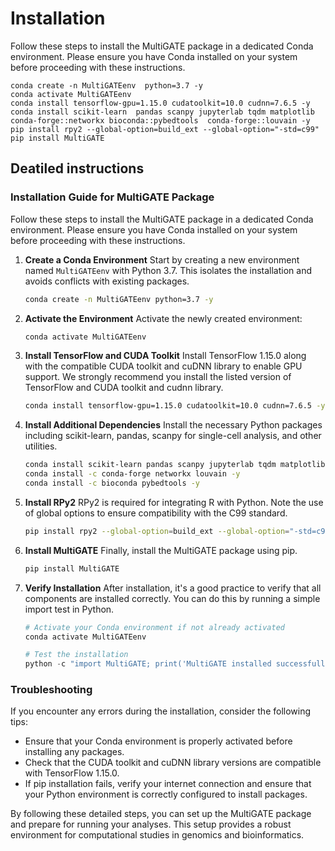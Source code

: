 # Installation

Follow these steps to install the MultiGATE package in a dedicated Conda environment. Please ensure you have Conda installed on your system before proceeding with these instructions.

```shell
conda create -n MultiGATEenv  python=3.7 -y 
conda activate MultiGATEenv
conda install tensorflow-gpu=1.15.0 cudatoolkit=10.0 cudnn=7.6.5 -y
conda install scikit-learn  pandas scanpy jupyterlab tqdm matplotlib conda-forge::networkx bioconda::pybedtools  conda-forge::louvain -y
pip install rpy2 --global-option=build_ext --global-option="-std=c99"
pip install MultiGATE
```


## Deatiled instructions

### Installation Guide for MultiGATE Package

Follow these steps to install the MultiGATE package in a dedicated Conda environment. Please ensure you have Conda installed on your system before proceeding with these instructions.

1. **Create a Conda Environment**
   Start by creating a new environment named `MultiGATEenv` with Python 3.7. This isolates the installation and avoids conflicts with existing packages.

   ```bash
   conda create -n MultiGATEenv python=3.7 -y
   ```

2. **Activate the Environment**
   Activate the newly created environment:

   ```bash
   conda activate MultiGATEenv
   ```

3. **Install TensorFlow and CUDA Toolkit**
   Install TensorFlow 1.15.0 along with the compatible CUDA toolkit and cuDNN library to enable GPU support. We strongly recommend you install the listed version of TensorFlow and CUDA toolkit and cudnn library.

   ```bash
   conda install tensorflow-gpu=1.15.0 cudatoolkit=10.0 cudnn=7.6.5 -y
   ```

4. **Install Additional Dependencies**
   Install the necessary Python packages including scikit-learn, pandas, scanpy for single-cell analysis, and other utilities.

   ```bash
   conda install scikit-learn pandas scanpy jupyterlab tqdm matplotlib -y
   conda install -c conda-forge networkx louvain -y
   conda install -c bioconda pybedtools -y
   ```

5. **Install RPy2**
   RPy2 is required for integrating R with Python. Note the use of global options to ensure compatibility with the C99 standard.

   ```bash
   pip install rpy2 --global-option=build_ext --global-option="-std=c99"
   ```

6. **Install MultiGATE**
   Finally, install the MultiGATE package using pip. 

   ```bash
   pip install MultiGATE
   ```

7. **Verify Installation**
   After installation, it's a good practice to verify that all components are installed correctly. You can do this by running a simple import test in Python.

   ```python
   # Activate your Conda environment if not already activated
   conda activate MultiGATEenv

   # Test the installation
   python -c "import MultiGATE; print('MultiGATE installed successfully')"
   ```

### Troubleshooting

If you encounter any errors during the installation, consider the following tips:

- Ensure that your Conda environment is properly activated before installing any packages.
- Check that the CUDA toolkit and cuDNN library versions are compatible with TensorFlow 1.15.0.
- If pip installation fails, verify your internet connection and ensure that your Python environment is correctly configured to install packages.

By following these detailed steps, you can set up the MultiGATE package and prepare for running your analyses. This setup provides a robust environment for computational studies in genomics and bioinformatics.